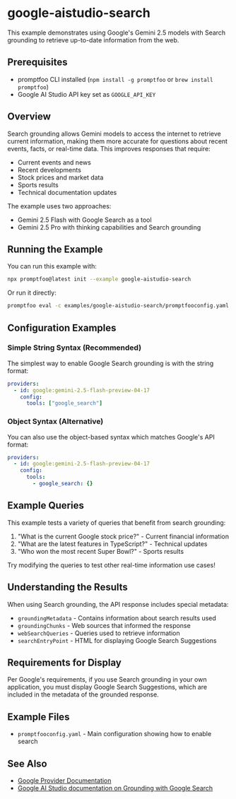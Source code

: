 # google-aistudio-search

This example demonstrates using Google's Gemini 2.5 models with Search grounding to retrieve up-to-date information from the web.

## Prerequisites

- promptfoo CLI installed (`npm install -g promptfoo` or `brew install promptfoo`)
- Google AI Studio API key set as `GOOGLE_API_KEY`

## Overview

Search grounding allows Gemini models to access the internet to retrieve current information, making them more accurate for questions about recent events, facts, or real-time data. This improves responses that require:

- Current events and news
- Recent developments 
- Stock prices and market data
- Sports results
- Technical documentation updates

The example uses two approaches:
- Gemini 2.5 Flash with Google Search as a tool
- Gemini 2.5 Pro with thinking capabilities and Search grounding

## Running the Example

You can run this example with:

```bash
npx promptfoo@latest init --example google-aistudio-search
```

Or run it directly:

```bash
promptfoo eval -c examples/google-aistudio-search/promptfooconfig.yaml
```

## Configuration Examples

### Simple String Syntax (Recommended)

The simplest way to enable Google Search grounding is with the string format:

```yaml
providers:
  - id: google:gemini-2.5-flash-preview-04-17
    config:
      tools: ["google_search"]
```

### Object Syntax (Alternative)

You can also use the object-based syntax which matches Google's API format:

```yaml
providers:
  - id: google:gemini-2.5-flash-preview-04-17
    config:
      tools:
        - google_search: {}
```

## Example Queries

This example tests a variety of queries that benefit from search grounding:

1. "What is the current Google stock price?" - Current financial information
2. "What are the latest features in TypeScript?" - Technical updates
3. "Who won the most recent Super Bowl?" - Sports results

Try modifying the queries to test other real-time information use cases!

## Understanding the Results

When using Search grounding, the API response includes special metadata:

- `groundingMetadata` - Contains information about search results used
- `groundingChunks` - Web sources that informed the response
- `webSearchQueries` - Queries used to retrieve information
- `searchEntryPoint` - HTML for displaying Google Search Suggestions

## Requirements for Display

Per Google's requirements, if you use Search grounding in your own application, you must display Google Search Suggestions, which are included in the metadata of the grounded response.

## Example Files

- `promptfooconfig.yaml` - Main configuration showing how to enable search

## See Also

- [Google Provider Documentation](/docs/providers/google)
- [Google AI Studio documentation on Grounding with Google Search](https://ai.google.dev/docs/gemini_api/grounding)
